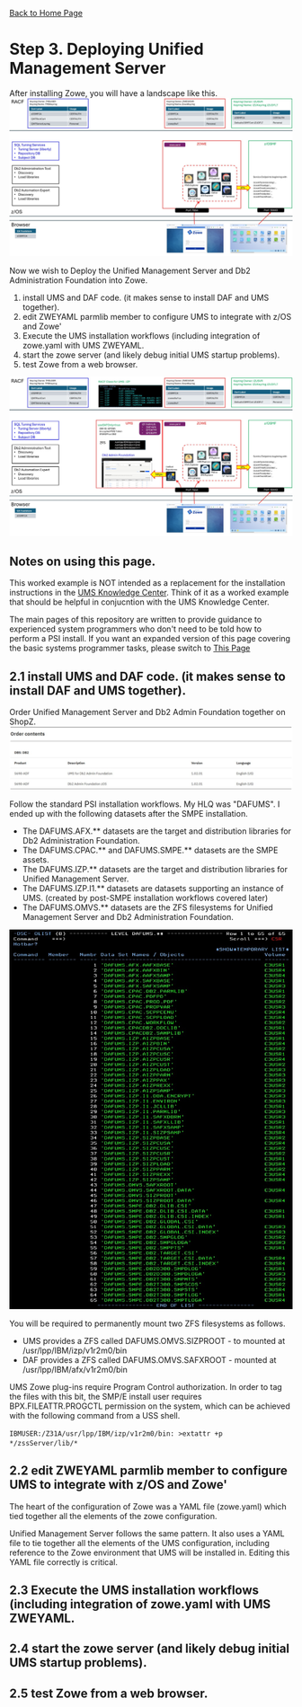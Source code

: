 [Back to Home Page](https://github.com/zeditor01/zowe_db2_tools/tree/main)

# Step 3. Deploying Unified Management Server

After installing Zowe, you will have a landscape like this.
![stage2](/images/zowestage2.jpg)

Now we wish to Deploy the Unified Management Server and Db2 Administration Foundation into Zowe.
1. install UMS and DAF code. (it makes sense to install DAF and UMS together).
2. edit ZWEYAML parmlib member to configure UMS to integrate with z/OS and Zowe'
3. Execute the UMS installation workflows (including integration of zowe.yaml with UMS ZWEYAML.
4. start the zowe server (and likely debug initial UMS startup problems).
6. test Zowe from a web browser.
   
![stage3](/images/zowestage3.jpg)

## Notes on using this page.

This worked example is NOT intended as a replacement for the installation instructions in the [UMS Knowledge Center](https://www.ibm.com/docs/en/umsfz/1.2.0?topic=server-installing-unified-management). Think of it as a worked example that should be helpful in conjucntion with the UMS Knowledge Center.

The main pages of this repository are written to provide guidance to experienced system programmers who don't need to be told how to perform a PSI install. If you want an expanded version of this page covering the basic systems programmer tasks, please switch to [This Page](https://github.com/zeditor01/zowe_db2_tools/blob/main/docs/x103_deploy_ums_tasks.md) 

## 2.1 install UMS and DAF code. (it makes sense to install DAF and UMS together).

Order Unified Management Server and Db2 Admin Foundation together on ShopZ.
![order_ums_daf](/images/order_ums_daf.jpg)



Follow the standard PSI installation workflows. My HLQ was "DAFUMS". I ended up with the following datasets after the SMPE installation.
* The DAFUMS.AFX.** datasets are the target and distribution libraries for Db2 Administration Foundation.
* The DAFUMS.CPAC.** and DAFUMS.SMPE.** datasets are the SMPE assets.
* The DAFUMS.IZP.** datasets are the target and distribution libraries for Unified Management Server.
* The DAFUMS.IZP.I1.** datasets are datasets supporting an instance of UMS. (created by post-SMPE installation workflows covered later)
* The DAFUMS.OMVS.** datasets are the ZFS filesystems for Unified Management Server and Db2 Administration Foundation. 


![dafums_datasets](/images/dafums_datasets.jpg)


You will be required to permanently mount two ZFS filesystems as follows.

* UMS provides a ZFS called DAFUMS.OMVS.SIZPROOT - to mounted at /usr/lpp/IBM/izp/v1r2m0/bin
* DAF provides a ZFS called DAFUMS.OMVS.SAFXROOT - mounted at /usr/lpp/IBM/afx/v1r2m0/bin

UMS Zowe plug-ins require Program Control authorization. In order to tag the files with this bit, the SMP/E install user requires BPX.FILEATTR.PROGCTL permission on the system, which can be achieved with the following command from a USS shell.

```IBMUSER:/Z31A/usr/lpp/IBM/izp/v1r2m0/bin: >extattr +p */zssServer/lib/*```



## 2.2 edit ZWEYAML parmlib member to configure UMS to integrate with z/OS and Zowe'

The heart of the configuration of Zowe was a YAML file (zowe.yaml) which tied together all the elements of the zowe configuration.

Unified Management Server follows the same pattern. It also uses a YAML file to tie together all the elements of the UMS configuration, including reference to the Zowe environment that UMS will be installed in. Editing this YAML file correctly is critical.



## 2.3 Execute the UMS installation workflows (including integration of zowe.yaml with UMS ZWEYAML.




## 2.4 start the zowe server (and likely debug initial UMS startup problems).



## 2.5 test Zowe from a web browser.



